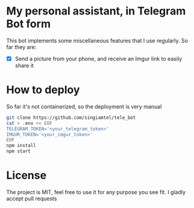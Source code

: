# My personal assistant, in Telegram Bot form

This bot implements some miscellaneous features that I use regularly. So far they are:

- [X] Send a picture from your phone, and receive an Imgur link to easily share it

# How to deploy

So far it's not containerized, so the deployment is very manual

```bash
git clone https://github.com/singiamtel/tele_bot
cat > .env << EOF
TELEGRAM_TOKEN='<your_telegram_token>'
IMGUR_TOKEN='<your_imgur_token>'
EOF
npm install
npm start
```

# License

The project is MIT, feel free to use it for any purpose you see fit. I gladly accept pull requests
